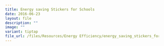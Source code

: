 ```yaml
---
title: Energy saving Stickers for Schools
date: 2016-06-23
layout: file
description: ""
image: ""
variant: tiptap
file_url: /files/Resources/Energy Efficiency/energy_saving_stickers_for_schools.pdf
---
```

